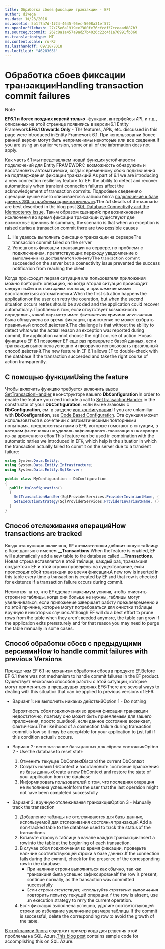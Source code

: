 ```yaml
---
title: Обработка сбоев фиксации транзакции - EF6
author: divega
ms.date: 10/23/2016
ms.assetid: 5b1f7a7d-1b24-4645-95ec-5608a31ef577
ms.openlocfilehash: 27e75e6a1919ee2300fe76cfcdf67cceaad887b3
ms.sourcegitcommit: 269c8a1a457a9ad27b4026c22c4b1a76991fb360
ms.translationtype: MT
ms.contentlocale: ru-RU
ms.lasthandoff: 09/18/2018
ms.locfileid: "46283658"
---
```

# <a name="handling-transaction-commit-failures"></a><span data-ttu-id="21f96-102">Обработка сбоев фиксации транзакции</span><span class="sxs-lookup"><span data-stu-id="21f96-102">Handling transaction commit failures</span></span>
> [!NOTE]
> <span data-ttu-id="21f96-103">**EF6.1 и более поздних версий только** -функции, интерфейсы API, и т.д., описанных на этой странице появились в версии 6.1 Entity Framework.</span><span class="sxs-lookup"><span data-stu-id="21f96-103">**EF6.1 Onwards Only** - The features, APIs, etc. discussed in this page were introduced in Entity Framework 6.1.</span></span> <span data-ttu-id="21f96-104">При использовании более ранней версии могут быть неприменимы некоторые или все сведения.</span><span class="sxs-lookup"><span data-stu-id="21f96-104">If you are using an earlier version, some or all of the information does not apply.</span></span>  

<span data-ttu-id="21f96-105">Как часть 6.1 мы представляем новый функция устойчивости подключений для Entity FRAMEWORK: возможность обнаружить и восстановить автоматически, когда к временному сбою подключения на подтверждения фиксации транзакций.</span><span class="sxs-lookup"><span data-stu-id="21f96-105">As part of 6.1 we are introducing a new connection resiliency feature for EF: the ability to detect and recover automatically when transient connection failures affect the acknowledgement of transaction commits.</span></span> <span data-ttu-id="21f96-106">Подробные сведения о сценарий лучше всего описывается в записи блога [подключение к базе данных SQL и проблема идемпотентности](https://blogs.msdn.com/b/adonet/archive/2013/03/11/sql-database-connectivity-and-the-idempotency-issue.aspx).</span><span class="sxs-lookup"><span data-stu-id="21f96-106">The full details of the scenario are best described in the blog post [SQL Database Connectivity and the Idempotency Issue](https://blogs.msdn.com/b/adonet/archive/2013/03/11/sql-database-connectivity-and-the-idempotency-issue.aspx).</span></span>  <span data-ttu-id="21f96-107">Таким образом сценарий: при возникновении исключения во время фиксации транзакции существуют две возможные причины:</span><span class="sxs-lookup"><span data-stu-id="21f96-107">In summary, the scenario is that when an exception is raised during a transaction commit there are two possible causes:</span></span>  

1. <span data-ttu-id="21f96-108">Не удалось выполнить фиксацию транзакции на сервере</span><span class="sxs-lookup"><span data-stu-id="21f96-108">The transaction commit failed on the server</span></span>
2. <span data-ttu-id="21f96-109">Успешность фиксации транзакции на сервере, но проблема с подключением, препятствующих переходу уведомление о выполнении из доставляется клиенту</span><span class="sxs-lookup"><span data-stu-id="21f96-109">The transaction commit succeeded on the server but a connectivity issue prevented the success notification from reaching the client</span></span>  

<span data-ttu-id="21f96-110">Когда происходит первая ситуация или пользователя приложения можно повторить операцию, но когда вторая ситуация происходит следует избегать повторных попыток, и приложение может восстановиться автоматически.</span><span class="sxs-lookup"><span data-stu-id="21f96-110">When the first situation happens the application or the user can retry the operation, but when the second situation occurs retries should be avoided and the application could recover automatically.</span></span> <span data-ttu-id="21f96-111">Проблема в том, если отсутствует возможность определить, какой параметр имел фактическая причина исключения была обнаружена во время фиксации, приложение не может выбрать правильный способ действий.</span><span class="sxs-lookup"><span data-stu-id="21f96-111">The challenge is that without the ability to detect what was the actual reason an exception was reported during commit, the application cannot choose the right course of action.</span></span> <span data-ttu-id="21f96-112">Новая функция в EF 6.1 позволяет EF еще раз проверьте с базой данных, если транзакция выполнена успешно и прозрачно использовать правильный способ действий.</span><span class="sxs-lookup"><span data-stu-id="21f96-112">The new feature in EF 6.1 allows EF to double-check with the database if the transaction succeeded and take the right course of action transparently.</span></span>  

## <a name="using-the-feature"></a><span data-ttu-id="21f96-113">С помощью функции</span><span class="sxs-lookup"><span data-stu-id="21f96-113">Using the feature</span></span>  

<span data-ttu-id="21f96-114">Чтобы включить функцию требуется включить вызов [SetTransactionHandler](https://msdn.microsoft.com/library/system.data.entity.dbconfiguration.setdefaulttransactionhandler.aspx) в конструкторе вашего **DbConfiguration**.</span><span class="sxs-lookup"><span data-stu-id="21f96-114">In order to enable the feature you need include a call to [SetTransactionHandler](https://msdn.microsoft.com/library/system.data.entity.dbconfiguration.setdefaulttransactionhandler.aspx) in the constructor of your **DbConfiguration**.</span></span> <span data-ttu-id="21f96-115">Если вы не знакомы с **DbConfiguration**, см. в разделе [код конфигурации](~/ef6/fundamentals/configuring/code-based.md).</span><span class="sxs-lookup"><span data-stu-id="21f96-115">If you are unfamiliar with **DbConfiguration**, see [Code Based Configuration](~/ef6/fundamentals/configuring/code-based.md).</span></span> <span data-ttu-id="21f96-116">Эта функция может использоваться в сочетании с автоматическими повторными попытками, предложенная нами в EF6, которые помогают в ситуации, в котором фактически не удалось зафиксировать транзакцию на сервере из-за временного сбоя:</span><span class="sxs-lookup"><span data-stu-id="21f96-116">This feature can be used in combination with the automatic retries we introduced in EF6, which help in the situation in which the transaction actually failed to commit on the server due to a transient failure:</span></span>  

``` csharp
using System.Data.Entity;
using System.Data.Entity.Infrastructure;
using System.Data.Entity.SqlServer;

public class MyConfiguration : DbConfiguration  
{
  public MyConfiguration()  
  {  
    SetTransactionHandler(SqlProviderServices.ProviderInvariantName, () => new CommitFailureHandler());  
    SetExecutionStrategy(SqlProviderServices.ProviderInvariantName, () => new SqlAzureExecutionStrategy());  
  }  
}
```  

## <a name="how-transactions-are-tracked"></a><span data-ttu-id="21f96-117">Способ отслеживания операций</span><span class="sxs-lookup"><span data-stu-id="21f96-117">How transactions are tracked</span></span>  

<span data-ttu-id="21f96-118">Когда эта функция включена, EF автоматически добавит новую таблицу в базе данных с именем **__Transactions**.</span><span class="sxs-lookup"><span data-stu-id="21f96-118">When the feature is enabled, EF will automatically add a new table to the database called **__Transactions**.</span></span> <span data-ttu-id="21f96-119">Новая строка вставляется в этой таблице, каждый раз, транзакция создается с EF и этой строки проверены на существование, если происходит сбой транзакции во время фиксации.</span><span class="sxs-lookup"><span data-stu-id="21f96-119">A new row is inserted in this table every time a transaction is created by EF and that row is checked for existence if a transaction failure occurs during commit.</span></span>  

<span data-ttu-id="21f96-120">Несмотря на то, что EF сделает максимум усилий, чтобы очистить строки из таблицы, когда они больше не нужны, таблицы могут увеличиваться, если приложение завершает работу преждевременно и по этой причине, которые могут потребоваться для очистки таблицы вручную в некоторых случаях.</span><span class="sxs-lookup"><span data-stu-id="21f96-120">Although EF will do a best effort to prune rows from the table when they aren’t needed anymore, the table can grow if the application exits prematurely and for that reason you may need to purge the table manually in some cases.</span></span>  

## <a name="how-to-handle-commit-failures-with-previous-versions"></a><span data-ttu-id="21f96-121">Способ обработки сбоев с предыдущими версиями</span><span class="sxs-lookup"><span data-stu-id="21f96-121">How to handle commit failures with previous Versions</span></span>

<span data-ttu-id="21f96-122">Прежде чем EF 6.1 не механизм обработки сбоев в продукте EF.</span><span class="sxs-lookup"><span data-stu-id="21f96-122">Before EF 6.1 there was not mechanism to handle commit failures in the EF product.</span></span> <span data-ttu-id="21f96-123">Существует несколько способов работы с этой ситуации, которые могут применяться в предыдущих версиях EF6:</span><span class="sxs-lookup"><span data-stu-id="21f96-123">There are several ways to dealing with this situation that can be applied to previous versions of EF6:</span></span>  

* <span data-ttu-id="21f96-124">Вариант 1: не выполнять никаких действий</span><span class="sxs-lookup"><span data-stu-id="21f96-124">Option 1 - Do nothing</span></span>  

  <span data-ttu-id="21f96-125">Вероятность сбоя подключения во время фиксации транзакции недостаточно, поэтому оно может быть приемлемым для вашего приложения, просто ошибкой, если данное состояние возникает, фактически.</span><span class="sxs-lookup"><span data-stu-id="21f96-125">The likelihood of a connection failure during transaction commit is low so it may be acceptable for your application to just fail if this condition actually occurs.</span></span>  

* <span data-ttu-id="21f96-126">Вариант 2: использование базы данных для сброса состояния</span><span class="sxs-lookup"><span data-stu-id="21f96-126">Option 2 - Use the database to reset state</span></span>  

  1. <span data-ttu-id="21f96-127">Отменить текущее DbContext</span><span class="sxs-lookup"><span data-stu-id="21f96-127">Discard the current DbContext</span></span>  
  2. <span data-ttu-id="21f96-128">Создать новый DbContext и восстановить состояние приложения из базы данных</span><span class="sxs-lookup"><span data-stu-id="21f96-128">Create a new DbContext and restore the state of your application from the database</span></span>  
  3. <span data-ttu-id="21f96-129">Информировать пользователей о том, что последняя операция не выполнена успешно</span><span class="sxs-lookup"><span data-stu-id="21f96-129">Inform the user that the last operation might not have been completed successfully</span></span>  

* <span data-ttu-id="21f96-130">Вариант 3: вручную отслеживания транзакции</span><span class="sxs-lookup"><span data-stu-id="21f96-130">Option 3 - Manually track the transaction</span></span>  

  1. <span data-ttu-id="21f96-131">Добавление таблицы не отслеживаются для базы данных, используемой для отслеживания состояния транзакций.</span><span class="sxs-lookup"><span data-stu-id="21f96-131">Add a non-tracked table to the database used to track the status of the transactions.</span></span>  
  2. <span data-ttu-id="21f96-132">Вставьте строку в таблице в начале каждой транзакции.</span><span class="sxs-lookup"><span data-stu-id="21f96-132">Insert a row into the table at the beginning of each transaction.</span></span>  
  3. <span data-ttu-id="21f96-133">В случае сбоя подключения во время фиксации, проверьте наличие соответствующей строки в базе данных.</span><span class="sxs-lookup"><span data-stu-id="21f96-133">If the connection fails during the commit, check for the presence of the corresponding row in the database.</span></span>  
     - <span data-ttu-id="21f96-134">При наличии строки выполняться как обычно, так как транзакция была успешно зафиксирована</span><span class="sxs-lookup"><span data-stu-id="21f96-134">If the row is present, continue normally, as the transaction was committed successfully</span></span>  
     - <span data-ttu-id="21f96-135">Если строки отсутствует, используйте стратегию выполнения повторить попытку текущей операции.</span><span class="sxs-lookup"><span data-stu-id="21f96-135">If the row is absent, use an execution strategy to retry the current operation.</span></span>  
  4. <span data-ttu-id="21f96-136">Если фиксация выполнена успешно, удалите соответствующей строки во избежание увеличение размера таблицы.</span><span class="sxs-lookup"><span data-stu-id="21f96-136">If the commit is successful, delete the corresponding row to avoid the growth of the table.</span></span>  

<span data-ttu-id="21f96-137">[В этой записи блога](https://blogs.msdn.com/b/adonet/archive/2013/03/11/sql-database-connectivity-and-the-idempotency-issue.aspx) содержит пример кода для решения этой проблемы на SQL Azure.</span><span class="sxs-lookup"><span data-stu-id="21f96-137">[This blog post](https://blogs.msdn.com/b/adonet/archive/2013/03/11/sql-database-connectivity-and-the-idempotency-issue.aspx) contains sample code for accomplishing this on SQL Azure.</span></span>  
